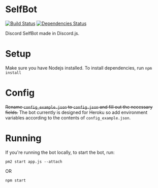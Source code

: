 # SelfBot
[![Build Status](https://travis-ci.org/GummiWummiBear/SelfBot.svg?branch=master)](https://travis-ci.org/GummiWummiBear/SelfBot)
[![Dependencies Status](https://david-dm.org/gummiwummibear/selfbot/status.svg)](https://david-dm.org/gummiwummibear/selfbot)

Discord SelfBot made in Discord.js.

# Setup
Make sure you have Nodejs installed.
To install dependencies, run `npm install`

# Config
~~Rename  `config_example.json` to `config.json` and fill out the necessary fields.~~
The bot currently is designed for Heroku so add environment variables according to the contents of `config_example.json`.

# Running
If you're running the bot locally, to start the bot, run:
```
pm2 start app.js --attach
```
OR
```
npm start
```
